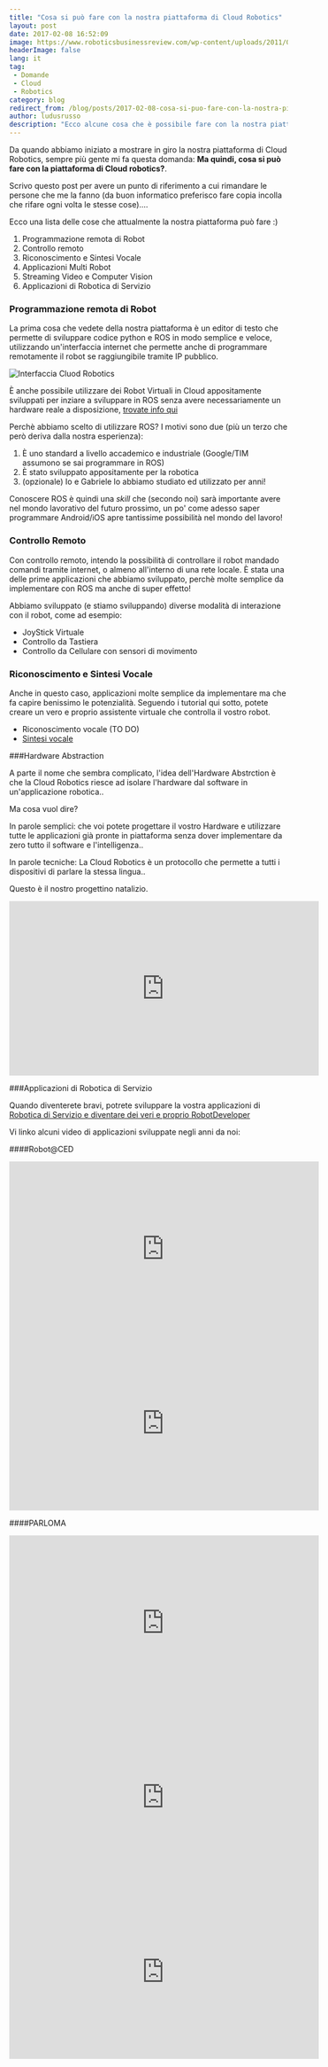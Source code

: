 ```yaml
---
title: "Cosa si può fare con la nostra piattaforma di Cloud Robotics"
layout: post
date: 2017-02-08 16:52:09
image: https://www.roboticsbusinessreview.com/wp-content/uploads/2011/07/Roboter-beziehen-Wissen-aus-der-Cloud.jpg
headerImage: false
lang: it
tag:
 - Domande
 - Cloud
 - Robotics
category: blog
redirect_from: /blog/posts/2017-02-08-cosa-si-puo-fare-con-la-nostra-piattaforma-di-cloud-robotics
author: ludusrusso
description: "Ecco alcune cosa che è possibile fare con la nostra piattaforma di Cloud Robotics"
---
```


Da quando abbiamo iniziato a mostrare in giro la nostra piattaforma di Cloud Robotics, sempre più gente mi fa questa domanda: **Ma quindi, cosa si può fare con la piattaforma di Cloud robotics?**.

Scrivo questo post per avere un punto di riferimento a cui rimandare le persone che me la fanno (da buon informatico preferisco fare copia incolla che rifare ogni volta le stesse cose)....

Ecco una lista delle cose che attualmente la nostra piattaforma può fare :)

1. Programmazione remota di Robot
2. Controllo remoto
3. Riconoscimento e Sintesi Vocale
4. Applicazioni Multi Robot
5. Streaming Video e Computer Vision
6. Applicazioni di Robotica di Servizio


### Programmazione remota di Robot

La prima cosa che vedete della nostra piattaforma è un editor di testo che permette di sviluppare codice python e ROS in modo semplice e veloce, utilizzando un'interfaccia internet che permette anche di programmare remotamente il robot se raggiungibile tramite IP pubblico.

![Interfaccia Cluod Robotics](http://res.cloudinary.com/www-hotblackrobotics-com/image/upload/v1486571402/Schermata_2017-02-08_alle_17.27.39_sl8vdb.png)

È anche possibile utilizzare dei Robot Virtuali in Cloud appositamente sviluppati per inziare a sviluppare in ROS senza avere necessariamente un hardware reale a disposizione, [trovate info qui](http://www.hotblackrobotics.com/blog/posts/2017-02-03-avete-problemi-hardware-ce-il-robot-in-cloud-accessibile-da-remoto-tramite-il-vostro-pc-o)

Perchè abbiamo scelto di utilizzare ROS?
I motivi sono due (più un terzo che però deriva dalla nostra esperienza):

1. È uno standard a livello accademico e industriale (Google/TIM assumono se sai programmare in ROS)
2. È stato sviluppato appositamente per la robotica
3. (opzionale) Io e Gabriele lo abbiamo studiato ed utilizzato per anni!

Conoscere ROS è quindi una *skill* che (secondo noi) sarà importante avere nel mondo lavorativo del futuro prossimo, un po' come adesso saper programmare Android/iOS apre tantissime possibilità nel mondo del lavoro!


### Controllo Remoto

Con controllo remoto, intendo la possibilità di controllare il robot mandado comandi tramite internet, o almeno all'interno di una rete locale. È stata una delle prime applicazioni che abbiamo sviluppato, perchè molte semplice da implementare con ROS ma anche di super effetto!

Abbiamo sviluppato (e stiamo sviluppando) diverse modalità di interazione con il robot, come ad esempio:

- JoyStick Virtuale
- Controllo da Tastiera
- Controllo da Cellulare con sensori di movimento

### Riconoscimento e Sintesi Vocale

Anche in questo caso, applicazioni molte semplice da implementare ma che fa capire benissimo le potenzialità. Seguendo i tutorial qui sotto, potete creare un vero e proprio assistente virtuale che controlla il vostro robot.

- Riconoscimento vocale (TO DO)
- [Sintesi vocale](http://www.hotblackrobotics.com/blog/posts/2017-02-02-hb-cloud-tutorial-speech-bot)

###Hardware Abstraction

A parte il nome che sembra complicato, l'idea dell'Hardware Abstrction è che la Cloud Robotics riesce ad isolare l'hardware dal software in un'applicazione robotica..

Ma cosa vuol dire?

In parole semplici: che voi potete progettare il vostro Hardware e utilizzare tutte le applicazioni già pronte in piattaforma senza dover implementare da zero tutto il software e l'intelligenza..

In parole tecniche: La Cloud Robotics è un protocollo che permette a tutti i dispositivi di parlare la stessa lingua..

Questo è il nostro progettino natalizio.

<iframe width="560" height="315" src="https://www.youtube-nocookie.com/embed/h13exqL9tbw" frameborder="0" allowfullscreen></iframe>



###Applicazioni di Robotica di Servizio

Quando diventerete bravi, potrete sviluppare la vostra applicazioni di [Robotica di Servizio e diventare dei veri e proprio RobotDeveloper](http://www.hotblackrobotics.com/blog/posts/2017-01-25-robotica)

Vi linko alcuni video di applicazioni sviluppate negli anni da noi:

####Robot@CED

<iframe width="560" height="315" src="https://www.youtube-nocookie.com/embed/HlUB0oHuXrc" frameborder="0" allowfullscreen></iframe>

<iframe width="560" height="315" src="https://www.youtube-nocookie.com/embed/VH0q-UsDiQY" frameborder="0" allowfullscreen></iframe>

####PARLOMA

<iframe width="560" height="315" src="https://www.youtube-nocookie.com/embed/6MGJb_GqauU" frameborder="0" allowfullscreen></iframe>

<iframe width="560" height="315" src="https://www.youtube-nocookie.com/embed/GS6_jwnSgWA" frameborder="0" allowfullscreen></iframe>

<iframe width="560" height="315" src="https://www.youtube-nocookie.com/embed/EJ5-uBt7rHs" frameborder="0" allowfullscreen></iframe>
